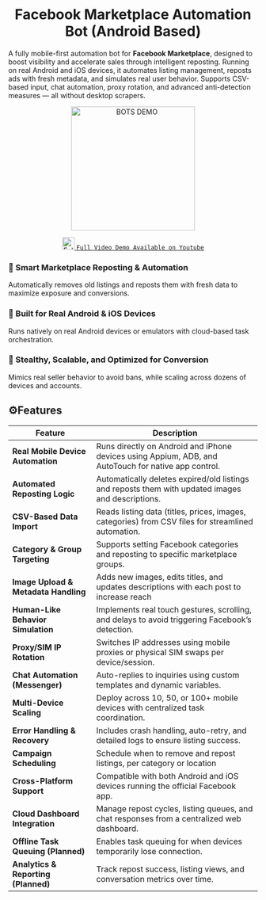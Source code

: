 <h1 align="center">Facebook Marketplace Automation Bot (Android Based)</h1>

A fully mobile-first automation bot for **Facebook Marketplace**, designed to boost visibility and accelerate sales through intelligent reposting. Running on real Android and iOS devices, it automates listing management, reposts ads with fresh metadata, and simulates real user behavior. Supports CSV-based input, chat automation, proxy rotation, and advanced anti-detection measures — all without desktop scrapers.

<p align="center">
  <img
    src="https://github.com/user-attachments/assets/1e6ea788-cba2-4642-b164-5d81b8b0e1ec"
    alt="BOTS DEMO"
    width="250px"
  />
</p>

<div align="center">
  <a href="https://youtu.be/jcUbH5Gkx7c?si=R_vDnf98Wplohd-d">
  <img
    alt="Full Video Demo Available on Youtube"
    width="25px"
    src="https://github.com/user-attachments/assets/c685ef52-2bdd-464c-bd60-cc6e34e8e867"
  />
  <code>Full Video Demo Available on Youtube</code>
</a>
</div>

### 🔁 Smart Marketplace Reposting & Automation
Automatically removes old listings and reposts them with fresh data to maximize exposure and conversions.

### 📱 Built for Real Android & iOS Devices
Runs natively on real Android devices or emulators with cloud-based task orchestration.

### 🧠 Stealthy, Scalable, and Optimized for Conversion
Mimics real seller behavior to avoid bans, while scaling across dozens of devices and accounts.

## ⚙️Features

| Feature                           | Description                                                                 |
|-----------------------------------|-----------------------------------------------------------------------------|
| **Real Mobile Device Automation**       | Runs directly on Android and iPhone devices using Appium, ADB, and AutoTouch for native app control. |
| **Automated Reposting Logic**    | Automatically deletes expired/old listings and reposts them with updated images and descriptions. |
| **CSV-Based Data Import**    | Reads listing data (titles, prices, images, categories) from CSV files for streamlined automation. |
| **Category & Group Targeting**   | Supports setting Facebook categories and reposting to specific marketplace groups. |
| **Image Upload & Metadata Handling**    | Adds new images, edits titles, and updates descriptions with each post to increase reach |
| **Human-Like Behavior Simulation**    | Implements real touch gestures, scrolling, and delays to avoid triggering Facebook’s detection. |
| **Proxy/SIM IP Rotation**           | Switches IP addresses using mobile proxies or physical SIM swaps per device/session. |
| **Chat Automation (Messenger)**              | Auto-replies to inquiries using custom templates and dynamic variables. |
| **Multi-Device Scaling**     | Deploy across 10, 50, or 100+ mobile devices with centralized task coordination. |
| **Error Handling & Recovery**         | Includes crash handling, auto-retry, and detailed logs to ensure listing success. |
| **Campaign Scheduling**         | Schedule when to remove and repost listings, per category or location |
| **Cross-Platform Support**       | Compatible with both Android and iOS devices running the official Facebook app. |
| **Cloud Dashboard Integration**      | Manage repost cycles, listing queues, and chat responses from a centralized web dashboard. |
| **Offline Task Queuing (Planned)**       | Enables task queuing for when devices temporarily lose connection. |
| **Analytics & Reporting (Planned)**      | Track repost success, listing views, and conversation metrics over time. |
